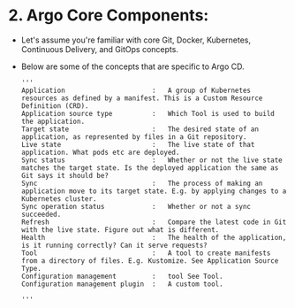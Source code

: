 # 2. Argo Core Components:

+ Let's assume you're familiar with core Git, Docker, Kubernetes, Continuous Delivery, and GitOps concepts. 
+ Below are some of the concepts that are specific to Argo CD.

  
      '''
      Application                      :   A group of Kubernetes resources as defined by a manifest. This is a Custom Resource Definition (CRD).
      Application source type          :   Which Tool is used to build the application.
      Target state                     :   The desired state of an application, as represented by files in a Git repository.
      Live state                       :   The live state of that application. What pods etc are deployed.
      Sync status                      :   Whether or not the live state matches the target state. Is the deployed application the same as Git says it should be?
      Sync                             :   The process of making an application move to its target state. E.g. by applying changes to a Kubernetes cluster.
      Sync operation status            :   Whether or not a sync succeeded.
      Refresh                          :   Compare the latest code in Git with the live state. Figure out what is different.
      Health                           :   The health of the application, is it running correctly? Can it serve requests?
      Tool                             :   A tool to create manifests from a directory of files. E.g. Kustomize. See Application Source Type.
      Configuration management         :   tool See Tool.
      Configuration management plugin  :   A custom tool.
	  
	  '''